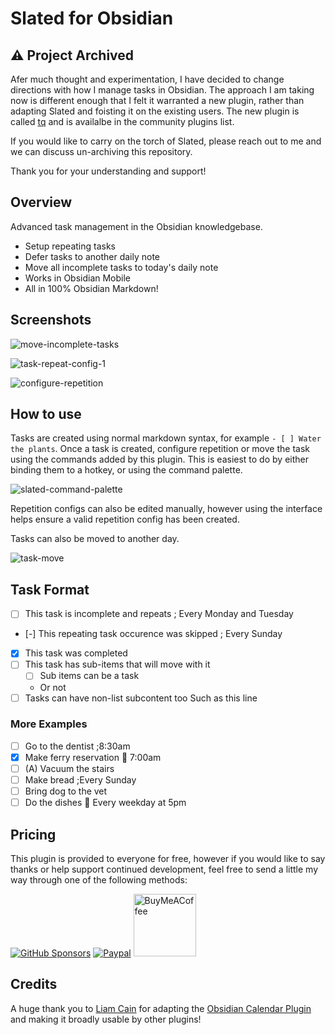 # Slated for Obsidian

## ⚠ Project Archived

Afer much thought and experimentation, I have decided to change directions with how I manage tasks in Obsidian. The approach I am taking now is different enough that I felt it warranted a new plugin, rather than adapting Slated and foisting it on the existing users. The new plugin is called [tq](https://github.com/tgrosinger/tq-obsidian) and is availalbe in the community plugins list.

If you would like to carry on the torch of Slated, please reach out to me and we can discuss un-archiving this repository.

Thank you for your understanding and support!

## Overview

Advanced task management in the Obsidian knowledgebase.

- Setup repeating tasks
- Defer tasks to another daily note
- Move all incomplete tasks to today's daily note
- Works in Obsidian Mobile
- All in 100% Obsidian Markdown!

## Screenshots

![move-incomplete-tasks](https://raw.githubusercontent.com/tgrosinger/slated-obsidian/main/resources/screenshots/move-incomplete-tasks.gif)

![task-repeat-config-1](https://raw.githubusercontent.com/tgrosinger/slated-obsidian/main/resources/screenshots/task-repeat-config-1.png)

![configure-repetition](https://raw.githubusercontent.com/tgrosinger/slated-obsidian/main/resources/screenshots/configure-repetition.gif)

## How to use

Tasks are created using normal markdown syntax, for example `- [ ] Water the
plants`. Once a task is created, configure repetition or move the task using
the commands added by this plugin. This is easiest to do by either binding
them to a hotkey, or using the command palette.

![slated-command-palette](https://raw.githubusercontent.com/tgrosinger/slated-obsidian/main/resources/screenshots/slated-command-palette.png)

Repetition configs can also be edited manually, however using the interface
helps ensure a valid repetition config has been created.

Tasks can also be moved to another day.

![task-move](https://raw.githubusercontent.com/tgrosinger/slated-obsidian/main/resources/screenshots/task-move.png)

## Task Format

- [ ] This task is incomplete and repeats ; Every Monday and Tuesday
- [-] This repeating task occurence was skipped ; Every Sunday
- [x] This task was completed
- [ ] This task has sub-items that will move with it
  - [ ] Sub items can be a task
  - Or not
- [ ] Tasks can have non-list subcontent too
      Such as this line

### More Examples

- [ ] Go to the dentist ;8:30am
- [x] Make ferry reservation 📅 7:00am
- [ ] (A) Vacuum the stairs
- [ ] Make bread ;Every Sunday
- [ ] Bring dog to the vet
- [ ] Do the dishes 📅 Every weekday at 5pm

## Pricing

This plugin is provided to everyone for free, however if you would like to
say thanks or help support continued development, feel free to send a little
my way through one of the following methods:

[![GitHub Sponsors](https://img.shields.io/github/sponsors/tgrosinger?style=social)](https://github.com/sponsors/tgrosinger)
[![Paypal](https://img.shields.io/badge/paypal-tgrosinger-yellow?style=social&logo=paypal)](https://paypal.me/tgrosinger)
[<img src="https://cdn.buymeacoffee.com/buttons/v2/default-yellow.png" alt="BuyMeACoffee" width="100">](https://www.buymeacoffee.com/tgrosinger)

## Credits

A huge thank you to [Liam Cain](https://github.com/liamcain) for adapting the
[Obsidian Calendar
Plugin](https://github.com/liamcain/obsidian-calendar-plugin) and making it
broadly usable by other plugins!

